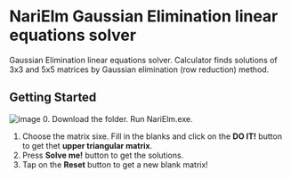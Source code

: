 # NariElm Gaussian Elimination linear equations solver
Gaussian Elimination linear equations solver. Calculator finds solutions of 3x3 and 5x5 matrices by Gaussian elimination (row reduction) method.
## Getting Started
![image](https://user-images.githubusercontent.com/19486359/107459219-9ae0a700-6b4d-11eb-8481-f1d3a3c64bb6.png)
0. Download the folder. Run NariElm.exe. 
1. Choose the matrix sixe. Fill in the blanks and click on the **DO IT!** button to get thet **upper triangular matrix**.
2. Press **Solve me!** button to get the solutions.
3. Tap on the **Reset** button to get a new blank matrix!


